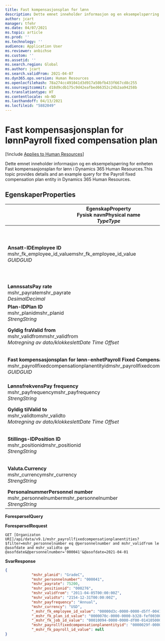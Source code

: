 ```yaml
---
title: Fast kompensasjonsplan for lønn
description: Dette emnet inneholder informasjon og en eksempelspørring for enheten Fast kompensasjonsplan for lønn i Dynamics 365 Human Resources.
author: jcart
manager: tfehr
ms.date: 04/07/2021
ms.topic: article
ms.prod: ''
ms.technology: ''
audience: Application User
ms.reviewer: anbichse
ms.custom: ''
ms.assetid: ''
ms.search.region: Global
ms.author: jcart
ms.search.validFrom: 2021-04-07
ms.dyn365.ops.version: Human Resources
ms.openlocfilehash: 78a274cc491041d3d917a50bfb433f667cd8c255
ms.sourcegitcommit: d18d9cdb175c9d42eafbed66352c24b2aa94258b
ms.translationtype: HT
ms.contentlocale: nb-NO
ms.lasthandoff: 04/13/2021
ms.locfileid: "5882049"
---
```

# <a name="payroll-fixed-compensation-plan"></a><span data-ttu-id="8b69c-103">Fast kompensasjonsplan for lønn</span><span class="sxs-lookup"><span data-stu-id="8b69c-103">Payroll fixed compensation plan</span></span>

[!include [Applies to Human Resources](../includes/applies-to-hr.md)]

<span data-ttu-id="8b69c-104">Dette emnet inneholder informasjon og en eksempelspørring for enheten Fast kompensasjonsplan for lønn i Dynamics 365 Human Resources.</span><span class="sxs-lookup"><span data-stu-id="8b69c-104">This topic provides details and an example query for the Payroll fixed compensation plan entity in Dynamics 365 Human Resources.</span></span>

## <a name="properties"></a><span data-ttu-id="8b69c-105">Egenskaper</span><span class="sxs-lookup"><span data-stu-id="8b69c-105">Properties</span></span>

| <span data-ttu-id="8b69c-106">Egenskap</span><span class="sxs-lookup"><span data-stu-id="8b69c-106">Property</span></span><br><span data-ttu-id="8b69c-107">**Fysisk navn**</span><span class="sxs-lookup"><span data-stu-id="8b69c-107">**Physical name**</span></span><br><span data-ttu-id="8b69c-108">**_Type_**</span><span class="sxs-lookup"><span data-stu-id="8b69c-108">**_Type_**</span></span> | <span data-ttu-id="8b69c-109">Bruk</span><span class="sxs-lookup"><span data-stu-id="8b69c-109">Use</span></span> | <span data-ttu-id="8b69c-110">beskrivelse</span><span class="sxs-lookup"><span data-stu-id="8b69c-110">Description</span></span> |
| --- | --- | --- |
| <span data-ttu-id="8b69c-111">**Ansatt-ID**</span><span class="sxs-lookup"><span data-stu-id="8b69c-111">**Employee ID**</span></span><br><span data-ttu-id="8b69c-112">mshr_fk_employee_id_value</span><span class="sxs-lookup"><span data-stu-id="8b69c-112">mshr_fk_employee_id_value</span></span><br><span data-ttu-id="8b69c-113">*GUID*</span><span class="sxs-lookup"><span data-stu-id="8b69c-113">*GUID*</span></span> | <span data-ttu-id="8b69c-114">Skrivebeskyttet</span><span class="sxs-lookup"><span data-stu-id="8b69c-114">Read-only</span></span><br><span data-ttu-id="8b69c-115">Obligatorisk</span><span class="sxs-lookup"><span data-stu-id="8b69c-115">Required</span></span><br><span data-ttu-id="8b69c-116">Sekundærnøkkel: mshr_Employee_id av mshr_payrollemployeeentity-enheten</span><span class="sxs-lookup"><span data-stu-id="8b69c-116">Foreign key:mshr_Employee_id of mshr_payrollemployeeentity entity</span></span>  | <span data-ttu-id="8b69c-117">Ansatt-ID</span><span class="sxs-lookup"><span data-stu-id="8b69c-117">Employee ID</span></span> |
| <span data-ttu-id="8b69c-118">**Lønnssats**</span><span class="sxs-lookup"><span data-stu-id="8b69c-118">**Pay rate**</span></span><br><span data-ttu-id="8b69c-119">mshr_payrate</span><span class="sxs-lookup"><span data-stu-id="8b69c-119">mshr_payrate</span></span><br><span data-ttu-id="8b69c-120">*Desimal*</span><span class="sxs-lookup"><span data-stu-id="8b69c-120">*Decimal*</span></span> | <span data-ttu-id="8b69c-121">Skrivebeskyttet</span><span class="sxs-lookup"><span data-stu-id="8b69c-121">Read-only</span></span><br><span data-ttu-id="8b69c-122">Obligatorisk</span><span class="sxs-lookup"><span data-stu-id="8b69c-122">Required</span></span> | <span data-ttu-id="8b69c-123">Lønnssats som er definert i den faste kompensasjonsplanen.</span><span class="sxs-lookup"><span data-stu-id="8b69c-123">Pay rate defined in fixed compensation plan.</span></span> |
| <span data-ttu-id="8b69c-124">**Plan-ID**</span><span class="sxs-lookup"><span data-stu-id="8b69c-124">**Plan ID**</span></span><br><span data-ttu-id="8b69c-125">mshr_planid</span><span class="sxs-lookup"><span data-stu-id="8b69c-125">mshr_planid</span></span><br><span data-ttu-id="8b69c-126">*Streng*</span><span class="sxs-lookup"><span data-stu-id="8b69c-126">*String*</span></span> | <span data-ttu-id="8b69c-127">Skrivebeskyttet</span><span class="sxs-lookup"><span data-stu-id="8b69c-127">Read-only</span></span><br><span data-ttu-id="8b69c-128">Obligatorisk</span><span class="sxs-lookup"><span data-stu-id="8b69c-128">Required</span></span> |<span data-ttu-id="8b69c-129">Angir kompensasjonsplanen.</span><span class="sxs-lookup"><span data-stu-id="8b69c-129">Specifies the compensation plan.</span></span>  |
| <span data-ttu-id="8b69c-130">**Gyldig fra**</span><span class="sxs-lookup"><span data-stu-id="8b69c-130">**Valid from**</span></span><br><span data-ttu-id="8b69c-131">mshr_validfrom</span><span class="sxs-lookup"><span data-stu-id="8b69c-131">mshr_validfrom</span></span><br><span data-ttu-id="8b69c-132">*Motregning av dato/klokkeslett*</span><span class="sxs-lookup"><span data-stu-id="8b69c-132">*Date Time Offset*</span></span> |  <span data-ttu-id="8b69c-133">Skrivebeskyttet</span><span class="sxs-lookup"><span data-stu-id="8b69c-133">Read-only</span></span><br><span data-ttu-id="8b69c-134">Obligatorisk</span><span class="sxs-lookup"><span data-stu-id="8b69c-134">Required</span></span> |<span data-ttu-id="8b69c-135">Datoen som den ansattes faste kompensasjon er gyldig fra.</span><span class="sxs-lookup"><span data-stu-id="8b69c-135">Date the employee fixed compensation is valid from.</span></span>  |
| <span data-ttu-id="8b69c-136">**Fast kompensasjonsplan for lønn-enhet**</span><span class="sxs-lookup"><span data-stu-id="8b69c-136">**Payroll Fixed Compensation Plan entity**</span></span><br><span data-ttu-id="8b69c-137">mshr_payrollfixedcompensationplanentityid</span><span class="sxs-lookup"><span data-stu-id="8b69c-137">mshr_payrollfixedcompensationplanentityid</span></span><br><span data-ttu-id="8b69c-138">*GUID*</span><span class="sxs-lookup"><span data-stu-id="8b69c-138">*GUID*</span></span> | <span data-ttu-id="8b69c-139">Obligatorisk</span><span class="sxs-lookup"><span data-stu-id="8b69c-139">Required</span></span><br><span data-ttu-id="8b69c-140">Systemgenerert</span><span class="sxs-lookup"><span data-stu-id="8b69c-140">Sytem generated</span></span> | <span data-ttu-id="8b69c-141">En systemgenerert GUID-verdi som entydig identifiserer kompensasjonsplanen.</span><span class="sxs-lookup"><span data-stu-id="8b69c-141">A system-generated GUID value to uniquely identify the compensation plan.</span></span> |
| <span data-ttu-id="8b69c-142">**Lønnsfrekvens**</span><span class="sxs-lookup"><span data-stu-id="8b69c-142">**Pay frequency**</span></span><br><span data-ttu-id="8b69c-143">mshr_payfrequency</span><span class="sxs-lookup"><span data-stu-id="8b69c-143">mshr_payfrequency</span></span><br><span data-ttu-id="8b69c-144">*Streng*</span><span class="sxs-lookup"><span data-stu-id="8b69c-144">*String*</span></span> | <span data-ttu-id="8b69c-145">Skrivebeskyttet</span><span class="sxs-lookup"><span data-stu-id="8b69c-145">Read-only</span></span><br><span data-ttu-id="8b69c-146">Obligatorisk</span><span class="sxs-lookup"><span data-stu-id="8b69c-146">Required</span></span> |<span data-ttu-id="8b69c-147">Frekvensen den ansatte får betalt.</span><span class="sxs-lookup"><span data-stu-id="8b69c-147">The frequency the employee will be paid.</span></span>  |
| <span data-ttu-id="8b69c-148">**Gyldig til**</span><span class="sxs-lookup"><span data-stu-id="8b69c-148">**Valid to**</span></span><br><span data-ttu-id="8b69c-149">mshr_validto</span><span class="sxs-lookup"><span data-stu-id="8b69c-149">mshr_validto</span></span><br><span data-ttu-id="8b69c-150">*Motregning av dato/klokkeslett*</span><span class="sxs-lookup"><span data-stu-id="8b69c-150">*Date Time Offset*</span></span> | <span data-ttu-id="8b69c-151">Skrivebeskyttet</span><span class="sxs-lookup"><span data-stu-id="8b69c-151">Read-only</span></span> <br><span data-ttu-id="8b69c-152">Obligatorisk</span><span class="sxs-lookup"><span data-stu-id="8b69c-152">Required</span></span> | <span data-ttu-id="8b69c-153">Datoen som den ansattes faste kompensasjon er gyldig til.</span><span class="sxs-lookup"><span data-stu-id="8b69c-153">Date the employee fixed compensation is valid to.</span></span> |
| <span data-ttu-id="8b69c-154">**Stillings-ID**</span><span class="sxs-lookup"><span data-stu-id="8b69c-154">**Position ID**</span></span><br><span data-ttu-id="8b69c-155">mshr_positionid</span><span class="sxs-lookup"><span data-stu-id="8b69c-155">mshr_positionid</span></span><br><span data-ttu-id="8b69c-156">*Streng*</span><span class="sxs-lookup"><span data-stu-id="8b69c-156">*String*</span></span> | <span data-ttu-id="8b69c-157">Skrivebeskyttet</span><span class="sxs-lookup"><span data-stu-id="8b69c-157">Read-only</span></span> <br><span data-ttu-id="8b69c-158">Obligatorisk</span><span class="sxs-lookup"><span data-stu-id="8b69c-158">Required</span></span> | <span data-ttu-id="8b69c-159">Posterings-ID som er knyttet til den ansatte og fast kompensasjonsplanregistrering.</span><span class="sxs-lookup"><span data-stu-id="8b69c-159">Postion ID associated with the employee and fixed compensation plan enrollment.</span></span> |
| <span data-ttu-id="8b69c-160">**Valuta.**</span><span class="sxs-lookup"><span data-stu-id="8b69c-160">**Currency**</span></span><br><span data-ttu-id="8b69c-161">mshr_currency</span><span class="sxs-lookup"><span data-stu-id="8b69c-161">mshr_currency</span></span><br><span data-ttu-id="8b69c-162">*Streng*</span><span class="sxs-lookup"><span data-stu-id="8b69c-162">*String*</span></span> | <span data-ttu-id="8b69c-163">Skrivebeskyttet</span><span class="sxs-lookup"><span data-stu-id="8b69c-163">Read-only</span></span> <br><span data-ttu-id="8b69c-164">Obligatorisk</span><span class="sxs-lookup"><span data-stu-id="8b69c-164">Required</span></span> |<span data-ttu-id="8b69c-165">Valutaen som er definert for den faste kompensasjonsplanen</span><span class="sxs-lookup"><span data-stu-id="8b69c-165">The currency defined for the fixed compensation plan</span></span>   |
| <span data-ttu-id="8b69c-166">**Personalnummer**</span><span class="sxs-lookup"><span data-stu-id="8b69c-166">**Personnel number**</span></span><br><span data-ttu-id="8b69c-167">mshr_personnelnumber</span><span class="sxs-lookup"><span data-stu-id="8b69c-167">mshr_personnelnumber</span></span><br><span data-ttu-id="8b69c-168">*Streng*</span><span class="sxs-lookup"><span data-stu-id="8b69c-168">*String*</span></span> | <span data-ttu-id="8b69c-169">Skrivebeskyttet</span><span class="sxs-lookup"><span data-stu-id="8b69c-169">Read-only</span></span><br><span data-ttu-id="8b69c-170">Obligatorisk</span><span class="sxs-lookup"><span data-stu-id="8b69c-170">Required</span></span> |<span data-ttu-id="8b69c-171">Det unike personalnummeret til den ansatte.</span><span class="sxs-lookup"><span data-stu-id="8b69c-171">The employee's unique personnel number.</span></span>  |

<span data-ttu-id="8b69c-172">**Forespørsel**</span><span class="sxs-lookup"><span data-stu-id="8b69c-172">**Query**</span></span>

<span data-ttu-id="8b69c-173">**Forespørsel**</span><span class="sxs-lookup"><span data-stu-id="8b69c-173">**Request**</span></span>

```http
GET [Organizaton URI]/api/data/v9.1/mshr_payrollfixedcompensationplanentities?$filter=mshr_personnelnumber eq @personnelnumber and mshr_validfrom le @asofdate and mshr_validto ge @asofdate&@personnelnumber='000041'&@asofdate=2021-04-01
```

<span data-ttu-id="8b69c-174">**Svar**</span><span class="sxs-lookup"><span data-stu-id="8b69c-174">**Response**</span></span>

```json
{
            "mshr_planid": "GradeC",
            "mshr_personnelnumber": "000041",
            "mshr_payrate": 75200,
            "mshr_positionid": "000276",
            "mshr_validfrom": "2011-04-05T00:00:00Z",
            "mshr_validto": "2154-12-31T00:00:00Z",
            "mshr_payfrequency": "Annual",
            "mshr_currency": "USD",
            "_mshr_fk_employee_id_value": "00000d3c-0000-0000-d5ff-004105000000",
            "_mshr_fk_plan_id_value": "0000070c-0000-0000-b328-fef003000000",
            "_mshr_fk_job_id_value": "00010094-0000-0000-df00-014105000000",
            "mshr_payrollfixedcompensationplanentityid": "0000029f-0000-0000-d5ff-004105000000",
            "_mshr_fk_payroll_id_value": null
}
```
